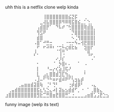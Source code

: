 uhh this is a netflix clone welp kinda 


⠀⠀⠀⠀⠀⠀⠀⠀⠀⠀⠀⠀⢸⣿⣿⣿⣿⣿⣿⣿⣮⣝⡯⠀⠀⢀⠀⠀⠀⠀⠀⠀⠀
⠀⠀⠀⠀⠀⠀⠀⠀⠀⠀⠀⣀⢼⣧⣿⣿⣿⡿⠻⠿⢿⣯⣿⣮⣀⡁⢑⡀⠀⠀⠀⠀⠀
⠀⠀⠀⠀⠀⠀⠀⠀⠀⠀⢠⣾⣿⡟⠁⠀⠙⠧⠞⠈⢓⣿⣿⣿⣿⢿⣾⣷⡀⠀⠀⠀⠀
⠀⠀⠀⠀⠀⠀⠀⠀⠀⠀⢻⣫⠟⠀⠀⠀⠀⠀⠀⠀⠀⡙⣿⣿⣿⣿⣿⣿⡇⠀⠀⠀⠀
⠀⠀⠀⠀⠀⠀⠀⠀⠀⠀⣾⣿⠀⠀⠀⠀⠀⠀⠀⠀⠀⠢⢈⢻⣿⣿⣿⣿⡇⠀⠀⠀⠀
⠀⠀⠀⠀⠀⠀⠀⠀⠀⠠⣿⠁⠚⣛⣒⠀⠀⠀⡀⠐⢒⡒⠳⠤⢺⣟⣿⣿⡇⠀⠀⠀⠀
⠀⠀⠀⠀⠀⠀⠀⠀⠀⢀⠋⠀⠋⠚⠛⠃⢈⣩⣓⢮⠿⠯⠷⠀⠀⢽⣿⠏⠀⠀⠀⠀⠀
⠀⠀⠀⠀⠀⠀⠀⠀⠀⡜⠄⠀⠀⠀⠀⠀⠀⢸⠩⠀⠀⠀⠀⠀⠀⠀⢻⡤⠀⠀⠀⠀⠀
⠀⠀⠀⠀⠀⠀⠀⠀⠀⠀⠀⠀⠀⠀⠀⠀⠔⡸⡎⠀⠀⠀⠀⠀⠀⠀⠀⠠⠁⠀⠀⠀⠀
⠀⠀⠀⠀⠀⠀⠀⠀⠀⠀⠂⠀⠀⠀⠀⠈⠀⡳⣿⠆⠄⠀⠀⠁⠀⠠⠀⠀⠀⠀⠀⠀⠀
⠀⠀⠀⠀⠀⠀⠀⠀⠀⠀⡇⠀⠀⠘⠤⡔⢎⣵⣸⢯⠜⠀⠀⠀⠀⡀⠀⠀⠀⠀⠀⠀⠀
⠀⠀⠀⠀⠀⠀⠀⠀⠀⠀⣇⠀⣠⣆⣿⣿⣾⣹⣏⢳⣄⡀⠀⠀⠀⠃⠀⠀⠀⠀⠀⠀⠀
⠀⠀⠀⠀⠀⠀⠀⠀⠀⠠⣸⠤⠋⠙⠓⠶⠖⣾⠾⠟⠋⢣⣲⣦⡾⠀⠀⠀⠀⠀⠀⠀⠀
⠀⠀⠀⠀⢀⣤⣶⣶⣾⣽⣿⢷⠀⢈⠃⢙⠃⠀⠀⠀⢐⡾⣾⡿⠃⠀⠀⠠⣄⠀⠀⠀⠀
⠀⢀⣤⣾⣿⣿⣿⣿⣿⣿⣯⣆⢣⣑⣄⠴⡇⣽⣦⣢⣾⣾⠋⡀⠐⠀⠁⢀⣿⣷⣄⠀⠀
⣰⣿⣿⣿⣿⣿⣿⣿⣿⣿⣻⣗⣉⣛⣿⣶⣟⣿⣿⣛⣁⣐⣀⣀⣀⣠⣶⣿⣡⣨⣟⣑⣢

funny image (welp its text)